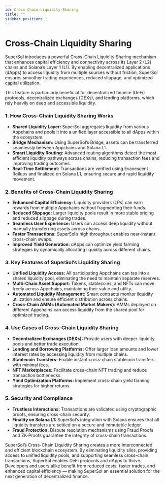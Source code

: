 ```yaml
---
id: Cross-Chain-Liquidity-Sharing
title: ""
sidebar_position: 1
---
```



# Cross-Chain Liquidity Sharing  

SuperSol introduces a powerful Cross-Chain Liquidity Sharing mechanism that enhances capital efficiency and connectivity across its Layer 2 (L2) chains and Solana’s Layer 1 (L1). By enabling decentralized applications (dApps) to access liquidity from multiple sources without friction, SuperSol ensures smoother trading experiences, reduced slippage, and optimized capital utilization.  

This feature is particularly beneficial for decentralized finance (DeFi) protocols, decentralized exchanges (DEXs), and lending platforms, which rely heavily on deep and accessible liquidity.  



### 1. How Cross-Chain Liquidity Sharing Works  

- **Shared Liquidity Layer:** SuperSol aggregates liquidity from various Appchains and pools it into a unified layer accessible to all dApps within the ecosystem.  
- **Bridge Mechanism:** Using SuperSol’s Bridge, assets can be transferred seamlessly between Appchains and Solana L1.  
- **Smart Liquidity Routing:** Advanced routing algorithms detect the most efficient liquidity pathways across chains, reducing transaction fees and improving trading outcomes.  
- **Real-Time Settlement:** Transactions are verified using Evanescent Rollups and finalized on Solana L1, ensuring secure and rapid liquidity movement.  



### 2. Benefits of Cross-Chain Liquidity Sharing  

- **Enhanced Capital Efficiency:** Liquidity providers (LPs) can earn rewards from multiple Appchains without fragmenting their funds.  
- **Reduced Slippage:** Larger liquidity pools result in more stable pricing and reduced slippage during trades.  
- **Seamless User Experience:** Users can access deep liquidity without manually transferring assets across chains.  
- **Faster Transactions:** SuperSol’s high throughput enables near-instant cross-chain swaps.  
- **Improved Yield Generation:** dApps can optimize yield farming strategies by dynamically allocating liquidity across different chains.  



### 3. Key Features of SuperSol’s Liquidity Sharing  

- **Unified Liquidity Access:** All participating Appchains can tap into a shared liquidity pool, eliminating the need to maintain separate reserves.  
- **Multi-Chain Asset Support:** Tokens, stablecoins, and NFTs can move freely across Appchains, maintaining their value and utility.  
- **Automated Liquidity Management:** Smart contracts monitor liquidity utilization and ensure efficient distribution across chains.  
- **Cross-Chain AMMs (Automated Market Makers):** AMMs deployed on different Appchains can access liquidity from the shared pool for optimized trading.  



### 4. Use Cases of Cross-Chain Liquidity Sharing  

- **Decentralized Exchanges (DEXs):** Provide users with deeper liquidity pools and better trade execution.  
- **Lending and Borrowing Platforms:** Offer larger loan amounts and lower interest rates by accessing liquidity from multiple chains.  
- **Stablecoin Transfers:** Enable instant cross-chain stablecoin transfers with minimal fees.  
- **NFT Marketplaces:** Facilitate cross-chain NFT trading and reduce transaction bottlenecks.  
- **Yield Optimization Platforms:** Implement cross-chain yield farming strategies for higher returns.  



### 5. Security and Compliance  

- **Trustless Interactions:** Transactions are validated using cryptographic proofs, ensuring cross-chain security.  
- **Finality on Solana L1:** SuperSol’s integration with Solana ensures that all liquidity transfers are settled on a secure and immutable ledger.  
- **Fraud Protection:** Dispute resolution mechanisms using Fraud Proofs and ZK-Proofs guarantee the integrity of cross-chain transactions.  

SuperSol’s Cross-Chain Liquidity Sharing creates a more interconnected and efficient blockchain ecosystem. By eliminating liquidity silos, providing access to unified liquidity pools, and supporting seamless cross-chain transactions, SuperSol enables DeFi protocols and dApps to thrive. Developers and users alike benefit from reduced costs, faster trades, and enhanced capital efficiency — making SuperSol an essential solution for the next generation of decentralized finance.  
